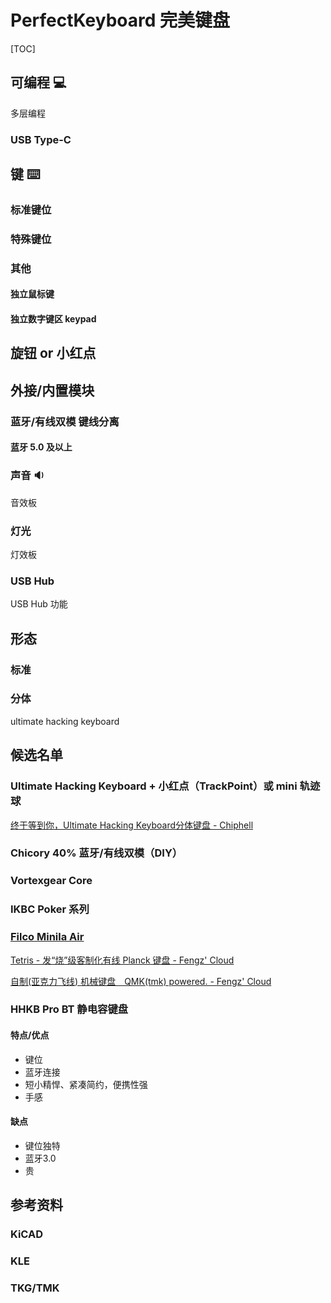 # PerfectKeyboard 完美键盘

[TOC]



## 可编程 :computer:

多层编程

### USB Type-C



## 键 :keyboard:



### 标准键位

### 特殊键位

### 其他

#### 独立鼠标键

#### 独立数字键区 keypad

## 旋钮 or 小红点



## 外接/内置模块

### 蓝牙/有线双模 键线分离

#### 蓝牙 5.0 及以上

### 声音 :sound:

音效板

### 灯光

灯效板

### USB Hub

USB Hub 功能

## 形态

### 标准

### 分体

ultimate hacking keyboard





## 候选名单

### Ultimate Hacking Keyboard + 小红点（TrackPoint）或 mini 轨迹球

[终于等到你，Ultimate Hacking Keyboard分体键盘 - Chiphell](https://www.chiphell.com/thread-1901752-1-1.html)




### Chicory 40% 蓝牙/有线双模（DIY）



### Vortexgear Core



### IKBC Poker 系列



### [Filco Minila Air](https://www.diatec.co.jp/en/det.php?prod_c=1471)



[Tetris - 发“烧”级客制化有线 Planck 键盘 - Fengz' Cloud](http://sync.sh/#40)



[自制(亚克力飞线) 机械键盘　QMK(tmk) powered. - Fengz' Cloud](http://sync.sh/#33)

### HHKB Pro BT 静电容键盘

#### 特点/优点

-   键位
-   蓝牙连接
-   短小精悍、紧凑简约，便携性强
-   手感

#### 缺点

-   键位独特
-   蓝牙3.0
-   贵

[]()

## 参考资料

### KiCAD

### KLE

### TKG/TMK

